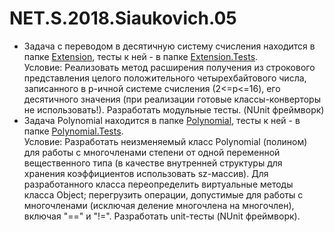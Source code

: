 # NET.S.2018.Siaukovich.05

* Задача с переводом в десятичную систему счисления находится в папке [Extension](https://github.com/Siaukovich/NET.S.2018.Siaukovich.05/tree/master/Extension), тесты к ней - в папке [Extension.Tests](https://github.com/Siaukovich/NET.S.2018.Siaukovich.05/tree/master/Extension.Tests).  
Условие: Реализовать метод расширения получения из строкового представления целого положительного четырехбайтового числа, записанного в p-ичной системе счисления (2<=p<=16), его десятичного значения (при реализации готовые классы-конверторы не использовать!). Разработать модульные тесты. (NUnit фреймворк)
* Задача Polynomial находится в папке [Polynomial](https://github.com/Siaukovich/NET.S.2018.Siaukovich.05/tree/master/Polynomial), тесты к ней - в папке [Polynomial.Tests](https://github.com/Siaukovich/NET.S.2018.Siaukovich.05/tree/master/Polynomial.Tests).  
Условие: Разработать неизменяемый класс Polynomial (полином) для работы с многочленами степени от одной переменной вещественного типа (в качестве внутренней структуры для хранения коэффициентов использовать sz-массив). Для разработанного класса переопределить виртуальные методы класса Object; перегрузить операции, допустимые для работы с многочленами (исключая деление многочлена на многочлен), включая "==" и "!=". Разработать unit-тесты (NUnit фреймворк).
